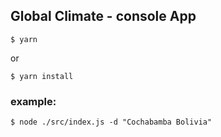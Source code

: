 ## Global Climate - console App

```
$ yarn
```
or 
```
$ yarn install
```

### example:
```
$ node ./src/index.js -d "Cochabamba Bolivia"
```
